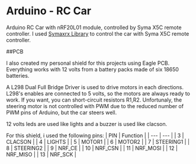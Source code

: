 # Arduino - RC Car
Arduino RC Car with nRF20L01 module, controlled by Syma X5C remote controller.
I used [Symaxrx Library](https://github.com/Suxsem/symaxrx) to control the car with Syma X5C remote controller.


##PCB

I also created my personal shield for this projects using Eagle PCB.
Everything works with 12 volts from a battery packs made of six 18650 batteries.

A L298 Dual Full Bridge Driver is used to drive motors in each directions.
L298's enables are connected to 5 volts, so the motors are always ready to work.
If you want, you can short-circuit resistors R1,R2.
Unfortunaly, the steering motor is not controlled with PWM due to the reduced number of PWM pins of Arduino, but the car steers well.

12 volts leds are used like lights and a buzzer is used like clacson.

For this shield, i used the following pins:
| PIN | Function |
| --- | --- |
| 3 | CLACSON |
| 4 | LIGHTS |
| 5 | MOTOR1 |
| 6 | MOTOR2 |
| 7 | STEERING1 |
| 8 | STEERING2 |
| 9 | NRF_CE |
| 10 | NRF_CSN |
| 11 | NRF_MOSI |
| 12 | NRF_MISO |
| 13 | NRF_SCK |
